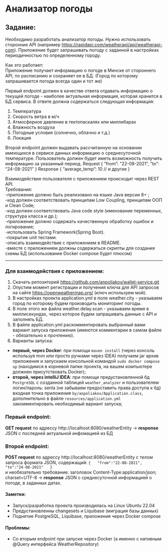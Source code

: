 # Анализатор погоды
## Задание:
Необходимо разработать анализатор погоды. Нужно использовать сторонние API (например https://rapidapi.com/weatherapi/api/weatherapi-com). Приложение будет запрашивать погоду с заданной в настройках периодичностью по определенному городу.

Как это работает:  
Приложение получает информацию о погоде в Минске от стороннего  API, по расписанию и  сохраняет ее в БД.
(Город по которому запрашивается погода всегда один и тот же)

Первый endpoint должен в качестве ответа отдавать информацию о текущей погоде - наиболее актуальная информация, которая хранится в БД сервиса. В ответе должна содержаться следующая информация:
1) Температура
2) Скорость ветра в м/ч
3) Атмосферное давление в гектопаскалях или миллибарах
4) Влажность воздуха
5) Погодные условия (солнечно, облачно и т.д.)
6) Локация

Второй endpoint должен выдавать рассчитанную на основании имеющихся в сервисе данных информацию о среднесуточной температуре. Пользователь должен будет иметь возможность получить информацию за указанный период. 
Request 
{
“from”: “22-08-2021”,
“to”: “24-08-2021”
}
Response
{
“average_temp”: 10
// и другие 
}
 
Взаимодействие пользователя с приложением происходит через REST API.  
Требования:  
-приложение должно быть реализовано на языке Java версии 8+ ;  
-код должен соответствовать принципам Low Coupling, принципам ООП и Clean Code;  
-код должен соответствовать Java code style (именование переменных, структура класса и др.);  
-приложение должно содержать качественную обработку ошибок и логирование;  
-использовать Spring Framework(Spring Boot).  
-покрытие unit тестами.  
-описать взаимодействие с приложением в README.   
-вместе с приложением должны содержаться скрипты для создания схемы БД (использование Docker compose будет плюсом)  

---------------------------------------------------------------------------------------------

### **Для взаимодействия с приложением:**
1. Скачать репозиторий https://github.com/anpoliakov/wallet-service.git
2. Опустим момент регистрации и получения ключа для API запросов на сайте https://openweathermap.org/ (ключ используем мой).
3. В настройках проекта application.yml в поле weather.city - указываем город по которому будем производить мониторинг погоды.
4. В поле этого же файла weather.delay.scan - указываем время в миллисекундах, через которое будем запрашивать данные с API и заполнять БД.
5. В файле application.yml раскомментировать выбранный вами вариант запуска приложения (имеются комментарии в самом файле - обязательно к прочтению).
6. Варианты запуска:  
* **первый, через Docker**: при помощи `maven install` (через консоль используя mvn или просто ручками через IDEA) получаем jar архив приложения и запускаем консольной командой `sudo docker compose up` (находимся в корневой папке проекта, на вашем компьютере должнен присутствовать Docker);   
* **второй, через intelliJ IDEA**: при помощи предустановленной бд `PostgreSQL` с созданной таблицей `weather_analyzer` и пользователем логин/пароль: senla (не забываем предоставить права доступа к бд) входная точка приложения `by/anpoliakov/Application.class`, дополнительно в файле `resources/application.yml` закомментировать необходимый вариант запуска;

### Первый endpoint:
**GET request** по адрессу http://localhost:8080/weatherEntity -> **response** JSON с последней актуальной инфомацией из БД
  
### Второй endpoint:
**POST request** по адрессу http://localhost:8080/weatherEntity c телом запроса формата JSON, содержащий:
`{  
 "from":"22-08-2021",   
 "to":"24-08-2021"  
} `  
и необязательно требование: заголовок Content-Type:application/json; charset=UTF-8 -> **response** JSON с среднесуточной информацией о погоде, в заданных датах.

#### Заметки:
* Запуск/разработка проекта производилась на Linux Ubuntu 22.04 
* Предустановленны changesets и Liquibase (миграция базы данных)
* Поднятие PostgreSQL, Liquibase, приложения через Docker compose

#### Проблемы:
* Со вторым endpoint при запуске через Docker (а именно с нативным @Query интерфейса WeatherRepository)
